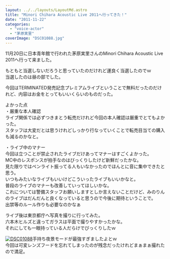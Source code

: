 ```yaml
---
layout: ../../layouts/LayoutMd.astro
title: "Minori Chihara Acoustic Live 2011へ行ってきた！"
date: "2011-11-22"
categories: 
  - "voice-actor"
  - "茅原実里"
coverImage: "DSC01088.jpg"
---
```


11月20日に日本青年館で行われた茅原実里さんのMinori Chihara Acoustic Live 2011へ行って来ました。

もともと当選しないだろうと思っていたのだけれど運良く当選したのでｗ  
当選したのは昼の部でした。

今回はTERMINATED発売記念プレミアムライブということで無料だったのだけれど、内容はお金をとってもいいくらいのものだった。

よかった点  
・厳重な本人確認  
ライブ関係では必ずつきまとう転売だけれど今回の本人確認は厳重でとてもよかった。  
スタッフは大変だとは思うけれどしっかり行なっていくことで転売目当ての購入も減るのかなと。

・ライブ中のマナー  
今回は立つことが禁止されたライブだけあってマナーはすごくよかった。  
MC中のレスポンスが拍手なのはびっくりしたけど新鮮だったかな。  
見た限りではペンライト振ってる人もいなかったのでほんとに音に集中できたと思う。  
いつもみたいなライブもいいけどこういったライブもいいかなと。  
普段のライブのマナーも改善していってほしいかな。  
これについては警備スタッフお願いしますとしか言えないことだけど、みのりんのライブはだんだんと良くなっていると思うので今後に期待ということで。   
出禁等のルール作りも必要なのかなぁ

ライブ後は東京都庁へ写真を撮りに行ってみた。  
六本木ヒルズと違ってガラスは平面で撮りやすかったかな。  
それにしても一眼持っている人だらけでびっくりしたｗ

[![](images/DSC01088.jpg "DSC01088")](//mizuka123.net/wp-content/uploads/2011/11/DSC01088.jpg)手持ち夜景モードが最強すぎましたよとｗ  
今回は可変レンズフードを忘れてしまったのが残念だったけれどまぁまぁ撮れたので満足。
